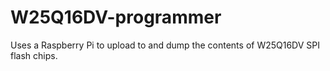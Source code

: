 
# W25Q16DV-programmer

Uses a Raspberry Pi to upload to and dump the contents of W25Q16DV SPI flash chips.

